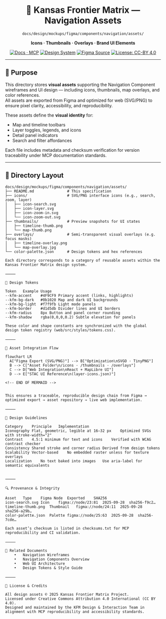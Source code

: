 <div align="center">

# 🧭 Kansas Frontier Matrix — Navigation Assets  
`docs/design/mockups/figma/components/navigation/assets/`

**Icons · Thumbnails · Overlays · Brand UI Elements**

[![Docs · MCP](https://img.shields.io/badge/Docs-MCP-blue)](../../../../../../docs/)
[![Design System](https://img.shields.io/badge/Design-System-green)](../../../../../../docs/design/)
[![Figma Source](https://img.shields.io/badge/Figma-Navigation%20Assets-purple)](../figma-refs.json)
[![License: CC-BY 4.0](https://img.shields.io/badge/License-CC--BY%204.0-lightgrey)](../../../../../../LICENSE)

</div>

---

## 🎯 Purpose

This directory stores **visual assets** supporting the Navigation Component wireframes and UI design — including icons, thumbnails, map overlays, and color references.  
All assets are exported from Figma and optimized for web (SVG/PNG) to ensure pixel clarity, accessibility, and reproducibility.

These assets define the **visual identity** for:
- Map and timeline toolbars  
- Layer toggles, legends, and icons  
- Detail panel indicators  
- Search and filter affordances  

Each file includes metadata and checksum verification for version traceability under MCP documentation standards.

---

## 📁 Directory Layout

```text
docs/design/mockups/figma/components/navigation/assets/
├── README.md               # This specification
├── icons/                  # SVG/PNG interface icons (e.g., search, zoom, layer)
│   ├── icon-search.svg
│   ├── icon-layer.svg
│   ├── icon-zoom-in.svg
│   └── icon-zoom-out.svg
├── thumbnails/             # Preview snapshots for UI states
│   ├── timeline-thumb.png
│   └── map-thumb.png
├── overlays/               # Semi-transparent visual overlays (e.g. focus masks)
│   ├── timeline-overlay.png
│   └── map-overlay.jpg
└── color-palette.json      # Design tokens and hex references

Each directory corresponds to a category of reusable assets within the Kansas Frontier Matrix design system.

⸻

🎨 Design Tokens

Token	Example	Usage
--kfm-accent	#4F9CF9	Primary accent (links, highlights)
--kfm-bg-dark	#0b1020	Map and dark UI backgrounds
--kfm-bg-light	#f7f9fb	Light mode panels
--kfm-border	#d1d5db	Divider lines and UI borders
--kfm-radius	8px	Button and panel corner rounding
--kfm-shadow	rgba(0,0,0,0.2)	Subtle elevation for panels

These color and shape constants are synchronized with the global design token registry (web/src/styles/tokens.css).

⸻

🧩 Asset Integration Flow

flowchart LR
  A["Figma Export (SVG/PNG)"] --> B["Optimization\nSVGO · TinyPNG"]
  B --> C["Asset Folder\n/icons · /thumbnails · /overlays"]
  C --> D["Web Integration\nReact + MapLibre UI"]
  D --> E["STAC UI Reference\n(layer-icons.json)"]

<!-- END OF MERMAID -->


This ensures a traceable, reproducible design chain from Figma → optimized export → asset repository → live web implementation.

⸻

🧠 Design Guidelines

Category	Principle	Implementation
Iconography	Flat, geometric, legible at 16–32 px	Optimized SVGs with stroke-width="2"
Contrast	4.5:1 minimum for text and icons	Verified with WCAG contrast checker
Consistency	Shared stroke and corner radius	Derived from design tokens
Scalability	Vector-based	No embedded raster unless for texture overlays
Localization	No text baked into images	Use aria-label for semantic equivalents


⸻

🔍 Provenance & Integrity

Asset	Type	Figma Node	Exported	SHA256
icon-search.svg	Icon	figma://node/23:81	2025-09-28	sha256-f9c2…
timeline-thumb.png	Thumbnail	figma://node/24:11	2025-09-28	sha256-a29b…
color-palette.json	Palette	figma://node/25:63	2025-09-28	sha256-7cde…

Each asset’s checksum is listed in checksums.txt for MCP reproducibility and CI validation.

⸻

🧾 Related Documents
	•	Navigation Wireframes
	•	Navigation Components Overview
	•	Web UI Architecture
	•	Design Tokens & Style Guide

⸻

📜 License & Credits

All design assets © 2025 Kansas Frontier Matrix Project.
Licensed under Creative Commons Attribution 4.0 International (CC BY 4.0).
Designed and maintained by the KFM Design & Interaction Team in alignment with MCP reproducibility and accessibility standards.

